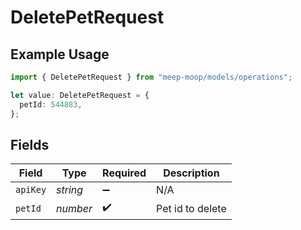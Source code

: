 # DeletePetRequest

## Example Usage

```typescript
import { DeletePetRequest } from "meep-moop/models/operations";

let value: DeletePetRequest = {
  petId: 544883,
};
```

## Fields

| Field              | Type               | Required           | Description        |
| ------------------ | ------------------ | ------------------ | ------------------ |
| `apiKey`           | *string*           | :heavy_minus_sign: | N/A                |
| `petId`            | *number*           | :heavy_check_mark: | Pet id to delete   |